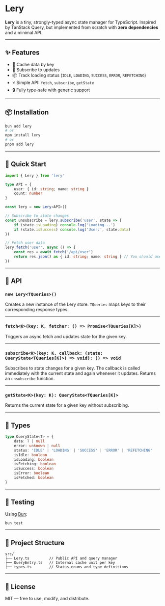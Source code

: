 # Lery

**Lery** is a tiny, strongly-typed async state manager for TypeScript.
Inspired by TanStack Query, but implemented from scratch with **zero dependencies** and a minimal API.

---

## ✨ Features

- 🔁 Cache data by key
- 🔔 Subscribe to updates
- 📦 Track loading status (`IDLE`, `LOADING`, `SUCCESS`, `ERROR`, `REFETCHING`)
- ⚡️ Simple API: `fetch`, `subscribe`, `getState`
- 🔒 Fully type-safe with generic support

---

## 📦 Installation

```bash
bun add lery
# or
npm install lery
# or
pnpm add lery
```

---

## 🚀 Quick Start

```ts
import { Lery } from 'lery'

type API = {
	user: { id: string; name: string }
	count: number
}

const lery = new Lery<API>()

// Subscribe to state changes
const unsubscribe = lery.subscribe('user', state => {
	if (state.isLoading) console.log('Loading...')
	if (state.isSuccess) console.log('User:', state.data)
})

// Fetch user data
lery.fetch('user', async () => {
	const res = await fetch('/api/user')
	return res.json() as { id: string; name: string } // You should use your validator here
})
```

---

## 🧩 API

### `new Lery<TQueries>()`

Creates a new instance of the Lery store.
`TQueries` maps keys to their corresponding response types.

---

### `fetch<K>(key: K, fetcher: () => Promise<TQueries[K]>)`

Triggers an async fetch and updates state for the given key.

---

### `subscribe<K>(key: K, callback: (state: QueryState<TQueries[K]>) => void): () => void`

Subscribes to state changes for a given key.
The callback is called immediately with the current state and again whenever it updates.
Returns an `unsubscribe` function.

---

### `getState<K>(key: K): QueryState<TQueries[K]>`

Returns the current state for a given key without subscribing.

---

## 🧠 Types

```ts
type QueryState<T> = {
	data: T | null
	error: unknown | null
	status: 'IDLE' | 'LOADING' | 'SUCCESS' | 'ERROR' | 'REFETCHING'
	isIdle: boolean
	isLoading: boolean
	isFetching: boolean
	isSuccess: boolean
	isError: boolean
	isFetched: boolean
}
```

---

## 🧪 Testing

Using [Bun](https://bun.sh/):

```bash
bun test
```

---

## 📁 Project Structure

```
src/
├── Lery.ts         // Public API and query manager
├── QueryEntry.ts   // Internal cache unit per key
├── types.ts        // Status enums and type definitions
```

---

## 📜 License

MIT — free to use, modify, and distribute.
